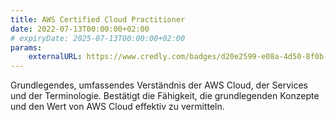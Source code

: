 ```yaml
---
title: AWS Certified Cloud Practitioner
date: 2022-07-13T00:00:00+02:00
# expiryDate: 2025-07-13T00:00:00+02:00
params:
    externalURL: https://www.credly.com/badges/d20e2599-e08a-4d50-8f0b-c2a761d8e35f
---
```


Grundlegendes, umfassendes Verständnis der AWS Cloud, der Services und der Terminologie. Bestätigt die Fähigkeit, die grundlegenden Konzepte und den Wert von AWS Cloud effektiv zu vermitteln.
